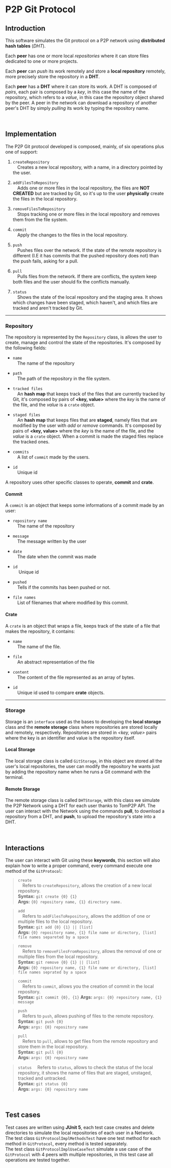 # P2P Git Protocol

## Introduction

This software simulates the Git protocol on a P2P network using **distributed hash tables** (*DHT*).

Each **peer** has one or more local *repositories* where it can store files dedicated to one or more projects.

Each **peer** can *push* its work remotely and store a **local repository** remotely, more precisely store the repository in a **DHT**.

Each **peer** has a **DHT** where it can store its work. A DHT is composed of *pairs*, each pair is composed by a *key*, in this case the name of the repository, which refers to a *value*, in this case the repository object shared by the peer. A peer in the network can download a repository of another peer's DHT by simply *pulling* its work by typing the repository name.

<br>

## Implementation

The P2P Git protocol developed is composed, mainly, of six operations plus one of support:

1. ```createRepository```  
&emsp;Creates a new local repository, with a name,  in a directory pointed by the user.

2. ```addFilesToRepository```  
&emsp;Adds one or more files in the local repository, the files are **NOT CREATED** but are tracked by Git, so it's up to the user **physically** create the files in the local repository.

3. ```removeFilesToRepository```  
&emsp;Stops tracking one or more files in the local repository and removes them from the file system.

4. ```commit```  
&emsp;Apply the changes to the files in the local repository.  

5. ```push```  
&emsp;Pushes files over the network. If the state of the remote repository is different (I.E it has commits that the pushed repository does not) than the push fails, asking for a pull.

6. ```pull```  
&emsp;Pulls files from the network. If there are conflicts, the system keep both files and the user should fix the conflicts manually.

7. ```status```  
&emsp;Shows the state of the local repository and the staging area. It shows which changes have been staged, which haven't, and which files are tracked and aren't tracked by Git.

---
### Repository  

The repository is represented by the ```Repository``` class, is allows the user to create, manage and control the state of the repositories. It's composed by the following fields:  

- ```name```  
&emsp;The name of the repository  

- ```path```  
&emsp;The path of the repository in the file system.  

- ```tracked files```  
&emsp;An **hash map** that keeps track of the files that are currently tracked by Git, it's composed by pairs of **<key, value>** where the *key* is the name of the file, and the *value* is a ```crate``` object.

- ```staged files```  
&emsp;An **hash map** that keeps files that are **staged**, namely files that are modified by the user with *add* or *remove* commands. It's composed by pairs of **<key, value>** where the *key* is the name of the file, and the *value* is a ```crate``` object. When a commit is made the staged files replace the tracked ones.

- ```commits```  
&emsp;A list of ```commit``` made by the users.  

- ```id```  
&emsp;Unique id

A repository uses other specific classes to operate, **commit** and **crate**.  

#### Commit  

A ```commit``` is an object that keeps some informations of a commit made by an user:  

- ```repository name```  
&emsp;The name of the repository  

- ```message```  
&emsp;The message written by the user  

- ```date```  
&emsp;The date when the commit was made  

- ```id```  
&emsp; Unique id  

- ```pushed```  
&emsp;Tells if the commits has been pushed or not.  

- ```file names```  
&emsp;List of filenames that where modified by this commit.  

#### Crate  

A ```crate``` is an object that wraps a file, keeps track of the state of a file that makes the repository, it contains:

- ```name```  
&emsp;The name of the file.  

- ```file```  
&emsp;An abstract representation of the file

- ```content```  
&emsp;The content of the file represented as an array of bytes.  

- ```id```  
&emsp;Unique id used to compare **crate** objects.

---

### Storage  

Storage is an ```interface``` used as the bases to developing the **local storage** class and the **remote storage** class where repositories are stored locally and remotely, respectively. Repositories are stored in *<key, value>* pairs where the key is an identifier and value is the repository itself. 

#### Local Storage

The local storage class is called ```GitStorage```, in this object are stored all the user's local repositories, the user can modify the repository he wants just by adding the repository name when he runs a Git command with the terminal.  

#### Remote Storage

The remote storage class is called ```DHTStorage```, with this class we simulate the P2P Network using a DHT for each user thanks to TomP2P API. The user can interact with the Network using the commands **pull**, to download a repository from a DHT, and **push**, to upload the repository's state into a DHT.  

<br>

## Interactions  

The user can interact with Git using these **keywords**, this section will also explain how to write a proper command, every command execute one method of the ```GitProtocol```:
 
> ```create```  
&emsp;Refers to ```createRepository```, allows the creation of a new local repository.  
**Syntax:** ```git create {0} {1}```  
**Args:** ```{0} repository name, {1} directory name.```  

> ```add```  
&emsp;Refers to ```addFilesToRepository```, allows the addition of one or multiple files to the local repository.  
**Syntax:** ```git add {0} {1} || [list]```  
**Args:** ```{0} repository name, {1} file name or directory, [list] file names separeted by a space```  

> ```remove```  
&emsp;Refers to ```removeFilesFromRepository```, allows the removal of one or multiple files from the local repository.  
**Syntax:** ```git remove {0} {1} || [list]```  
**Args:** ```{0} repository name, {1} file name or directory, [list] file names seprated by a space```  

> ```commit```  
&emsp;Refers to ```commit```, allows you the creation of commit in the local repository.  
**Syntax:** ```git commit {0}, {1}```
**Args:** ```args: {0} repository name, {1} message```  

> ```push```  
&emsp;Refers to ```push```, allows pushing of files to the remote repository.  
**Syntax:** ```git push {0}```  
**Args:** ```args: {0} repository name```  

> ```pull```  
&emsp;Refers to ```pull```, allows to get files from the remote repository and store them in the local repository.  
**Syntax:** ```git pull {0}```  
**Args:** ```args: {0} repository name```  

> ```status```
&emsp;Refers to ```status```, allows to check the status of the local repository, it shows the name of files that are staged, unstaged, tracked and untracked.  
**Syntax:** ```git status {0}```  
**Args:** ```args: {0} repository name```  

<br>

## Test cases  

Test cases are written using **JUnit 5**, each test case creates and delete directories to simulate the local repositories of each user in a Network.  
The test class ```GitProtocolImplMethodsTest``` have one test method for each method in ```GitProtocol```, every method is tested separately.  
The test class ```GitProtocolImplUseCaseTest``` simulate a use case of the ```GitProtocol``` with 4 peers with multiple repositories, in this test case all operations are tested together.
